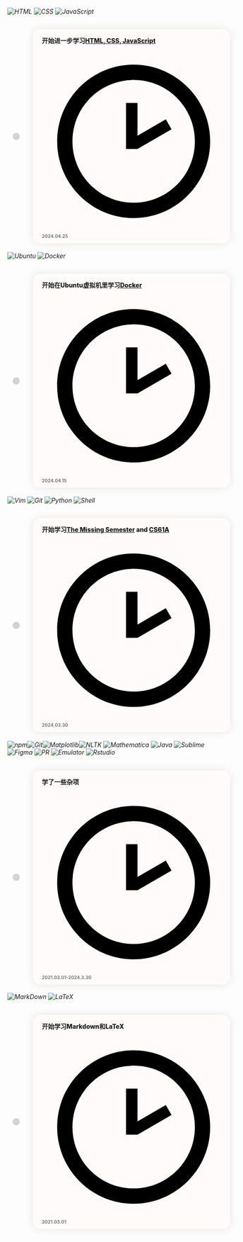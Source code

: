 <!-- <style>
.timeline {
  margin: 20px 0;
}

.timeline-item {
  position: relative;
  padding: 20px 0;
}

.timeline-date {
  font-weight: bold;
}

.timeline-content {
  padding-left: 30px;
}

.timeline-item::before {
  content: '';
  position: absolute;
  top: 0;
  left: 15px;
  width: 2px;
  height: 100%;
  background-color: #007bff; /* 时间线的颜色 */
}
</style> -->

<style>

/* .timeline-wrapper {
    flex: 1;
    overflow-y: auto;
    padding: 15px 5px 30px 0;
}

.timeline-wrapper::before {
    content: "";
    position: absolute;
    width: 1px;
    top: 0;
    left: 20px;
    bottom: 0;
    height: 100%;
    background-image: linear-gradient(
        to top,
        var(--md-default-bg-color),
        var(--md-default-fg-color--lighter) 100px 
    );
}

.timeline {
    position: relative;;
    width: 100%;
}

.timeline-item {
    display: flex;
    align-items: center;
    margin-bottom: 1em;
}

.timeline-dot-wrapper {
    width: 60px;
}

.timeline-dot {
    left: 12px;
    position: relative;
    width: 16px;
    height: 16px;
    border-radius: 50%;
    background: #d3d3d3;
    box-shadow: 0 0 0 5px var(--md-default-bg-color);
    top: 0;
}

.timeline-content {
    width: 100%;
    position: relative;
}

.timeline-content::before {
    content: "";
    position: absolute;
    width: 20px;
    height: 20px;
    transform: rotate(45deg);
    background-color: var(--md-primary-fg-color);
    left: -10px;
    top: calc(50% - 10px);
}

.timeline-card {
    position: relative;
    display: -ms-flexbox;
    display: flex;
    -ms-flex-direction: column;
    flex-direction: column;
    min-width: 0;
    word-wrap: break-word;
    background-color: var(--md-primary-fg-color);
    background-clip: border-box;
    border-radius: .25rem;
    padding-top: 10px;
    padding-bottom: 10px;
    padding-left: 15px;
    padding-right: 10px;
}

.changelog-time {
    font-size: 1.2em;
}

.changelog-time::before {
    content: "🕙 ";
}

.changelog-type {
    background-color: #3f6ec6b0;
    border-radius: 3px;
    font-size: 85%;
    padding: 3px;
}
.changelog-type::before {
    content: "更新";
}

.changelog-content {
    margin-top: 10px;
}

.changelog-content p {
    margin-top: 0;
    margin-bottom: 5px;
}

.changelog-content a {
    color: var(--md-default-fg-color);
}


.changelog-type-function {
    background-color: #e6695bb0;
}
.changelog-type-function::before {
    content: "功能性更新";
}

.changelog-type-pageupdate {
    background-color: #3f6ec6b0;
}
.changelog-type-pageupdate::before {
    content: "页面更新";
}

.changelog-type-newpage {
    background-color: #e6ad5bb0;
}
.changelog-type-newpage::before {
    content: "新增页面";
} */

.diary-wrapper {
    flex: 1;
    overflow-y: auto;
    padding: 20px 20px 30px 0;
}
.diary-wrapper::before {
    content: "";
    position: absolute;
    width: 1px;
    top: 0;
    left: 20px;
    bottom: 0;
    height: 100%;
    background-image: linear-gradient(
        to top,
        var(--md-default-bg-color),
        var(--md-default-fg-color--lighter) 100px 
    );
}
.diary-item {
    display: flex;
    align-items: center;
    margin-bottom: 1em;
}

.diary-dot-wrapper {
    width: 60px;
}
.diary-dot {
    left: 12px;
    position: relative;
    width: 16px;
    height: 16px;
    border-radius: 50%;
    background: #d3d3d3;
    box-shadow: 0 0 0 5px var(--md-default-bg-color);
    /* text-align: center; */
    top: 0;
}

.diary-time {
    font-size: .64rem;
    color: #777777;
    margin-top: 5px;
    margin-left: 5px;
}

.diary-card {
    position: relative;
    display: -ms-flexbox;
    display: flex;
    -ms-flex-direction: column;
    flex-direction: column;
    min-width: 0;
    word-wrap: break-word;
    background-color: #fffbfb;
    background-clip: border-box;
    border-radius: 1rem;
    padding-top: 10px;
    padding-bottom: 10px;
    padding-left: 15px;
    padding-right: 10px;
    box-shadow: 0 0px 20px rgba(0,0,0,0.1);
}
[data-md-color-scheme="slate"] .diary-card {
    background-color: #333333;
}

.diary-content {
    width: 100%;
    position: relative;
    margin-left: 5px;
/*    margin-right: 10px;*/
    margin-top: 0px;
}
.diary-content img {
    border-radius: 10px !important;
    height: 110px !important;
    margin-top: 5px !important;
    margin-right: 8px !important;
    transition: opacity 0.4s ease !important;
}
.diary-content img:hover {
    opacity: .7 !important;
}

.diary-content h6 img {
    font-size: 1em !important;
    font-weight: bold !important;
    margin-top: 0.67em !important;
    margin-right: 0.67em !important;
}

.diary-content p {
    margin-block-start: 5px;
    margin-block-end: 5px;
}



</style>
<div>
<div>
<div>
  <h6>    
    <img alt="HTML" src="https://img.shields.io/badge/HTML-Markup-orange?logo=html5&logoColor=fff" /> 
    <img alt="CSS" src="https://img.shields.io/badge/CSS-Style-blue?logo=css3&logoColor=fff" /> 
    <img alt="JavaScript" src="https://img.shields.io/badge/JavaScript-Language-yellow?logo=javascript&logoColor=fff" />
  </h6>
</div>

  <div class="diary-item">
    <div class="diary-dot-wrapper"><div class="diary-dot"></div></div>
    <div class="diary-content"><div class="diary-card">
      <div class="diary-content">
        <p style="font-weight: 800;">开始进一步学习<a href="https://www.youtube.com/watch?v=nu_pCVPKzTk">HTML, CSS, JavaScript</a></p>
        </p>
      </div>
      <div class="diary-time">
        <span class="twemoji"><svg viewBox="0 0 24 24" xmlns="http://www.w3.org/2000/svg"><path d="M12 20c4.42 0 8-3.58 8-8s-3.58-8-8-8-8 3.58-8 8 3.58 8 8 8m0-18c5.5 0 10 4.5 10 10s-4.5 10-10 10C6.47 22 2 17.5 2 12S6.5 2 12 2m.5 11H11V7h1.5v4.26l3.7-2.13.75 1.3L12.5 13Z"></path></svg></span>
        <b>2024.04.25</b></div></div></div>
  </div>
<div>
<h6>
<img alt="Ubuntu" src="https://img.shields.io/badge/Ubuntu-Linux-orange?logo=ubuntu&logoColor=fff" >
<img alt="Docker" src="https://img.shields.io/badge/Docker-Container-blue?logo=docker&logoColor=fff" >
</h6>
</div>

  <div class="diary-item">
    <div class="diary-dot-wrapper"><div class="diary-dot"></div></div>
    <div class="diary-content"><div class="diary-card">
      <div class="diary-content">
        <p style="font-weight: 800;">开始在Ubuntu虚拟机里学习<a href="https://www.youtube.com/watch?v=pTFZFxd4hOI">Docker</a></p>
        </p>
      </div>
      <div class="diary-time">
        <span class="twemoji"><svg viewBox="0 0 24 24" xmlns="http://www.w3.org/2000/svg"><path d="M12 20c4.42 0 8-3.58 8-8s-3.58-8-8-8-8 3.58-8 8 3.58 8 8 8m0-18c5.5 0 10 4.5 10 10s-4.5 10-10 10C6.47 22 2 17.5 2 12S6.5 2 12 2m.5 11H11V7h1.5v4.26l3.7-2.13.75 1.3L12.5 13Z"></path></svg></span>
        <b>2024.04.15</b></div></div></div>
</div>
<div>
<h6>
<img alt="Vim" src="https://img.shields.io/badge/Vim-Editor-brightgreen?logo=vim&logoColor=fff" >
<img alt="Git" src="https://img.shields.io/badge/Git-Version%20Control-lightgrey?logo=git&logoColor=fff" />
<img alt="Python" src="https://img.shields.io/badge/Python-Programming-blue?logo=python&logoColor=fff" />
<img alt="Shell" src="https://img.shields.io/badge/Shell-Bash-green?logo=gnu-bash&logoColor=fff" />
</h6>
</div>
  </div>
  <div class="diary-item">
    <div class="diary-dot-wrapper"><div class="diary-dot"></div></div>
    <div class="diary-content"><div class="diary-card">
      <div class="diary-content">
        <p style="font-weight: 800;">开始学习<a href= "https://www.youtube.com/watch?v=Z56Jmr9Z34Q">The Missing Semester</a> and <a href="https://www.youtube.com/@JohnDeNero">CS61A</a></p>
      </div>
      <div class="diary-time">
        <span class="twemoji"><svg viewBox="0 0 24 24" xmlns="http://www.w3.org/2000/svg"><path d="M12 20c4.42 0 8-3.58 8-8s-3.58-8-8-8-8 3.58-8 8 3.58 8 8 8m0-18c5.5 0 10 4.5 10 10s-4.5 10-10 10C6.47 22 2 17.5 2 12S6.5 2 12 2m.5 11H11V7h1.5v4.26l3.7-2.13.75 1.3L12.5 13Z"></path></svg></span>
        <b>2024.03.30</b> </div></div></div>
  </div>
<div>
<h6>
<img alt="npm" src="https://img.shields.io/badge/npm-Package%20Manager-red?logo=npm&logoColor=fff" ><img alt="Git" src="https://img.shields.io/badge/Pygame-Library-yellow?logo=pygame&logoColor=fff" /><img alt="Matplotlib" src="https://img.shields.io/badge/Matplotlib-Visualization-orange?logo=python&logoColor=fff" /><img alt="NLTK" src="https://img.shields.io/badge/NLTK-Natural%20Language%20Toolkit-green?logo=nltk&logoColor=fff" />
<img alt="Mathematica" src="https://img.shields.io/badge/Mathematica-Computational%20Software-dd1100?logo=wolfram-mathematica&logoColor=fff" >
<img alt="Java" src="https://img.shields.io/badge/Java-Programming-orange?logo=java&logoColor=fff" />
<img alt="Sublime" src="https://img.shields.io/badge/Sublime%20Text-Editor-yellow?logo=sublime-text&logoColor=fff" />
<img alt="Figma" src="https://img.shields.io/badge/Figma-Design-purple?logo=figma&logoColor=fff" />
<img alt="PR" src="https://img.shields.io/badge/Adobe%20Premiere%20Pro-Video%20Editing-blue?logo=adobe-premiere-pro&logoColor=fff" >
<img alt="Emulator" src="https://img.shields.io/badge/Emulator-Tool-orange?logo=android&logoColor=fff" />
<img alt="Rstudio" src="https://img.shields.io/badge/RStudio-IDE-blue?logo=rstudio&logoColor=fff" />
</h6>
</div>
  </div>
  <div class="diary-item">
    <div class="diary-dot-wrapper"><div class="diary-dot"></div></div>
    <div class="diary-content"><div class="diary-card">
      <div class="diary-content">
        <p style="font-weight: 800;">学了一些杂项</p>
      </div>
      <div class="diary-time">
        <span class="twemoji"><svg viewBox="0 0 24 24" xmlns="http://www.w3.org/2000/svg"><path d="M12 20c4.42 0 8-3.58 8-8s-3.58-8-8-8-8 3.58-8 8 3.58 8 8 8m0-18c5.5 0 10 4.5 10 10s-4.5 10-10 10C6.47 22 2 17.5 2 12S6.5 2 12 2m.5 11H11V7h1.5v4.26l3.7-2.13.75 1.3L12.5 13Z"></path></svg></span>
        <b>2021.03.01-2024.3.30</b> 
      </div>
    </div>
    </div>
  </div>
<div><h6>      	
    <img alt="MarkDown" src="https://img.shields.io/badge/Markdown-Markup-lightgrey?logo=markdown&logoColor=fff" >
    <img alt="LaTeX" src="https://img.shields.io/badge/LaTeX-Typesetting-blue?logo=latex&logoColor=fff" >
</h6></div>
  <div class="diary-item">
    <div class="diary-dot-wrapper"><div class="diary-dot"></div></div>
    <div class="diary-content"><div class="diary-card">
      <div class="diary-content">
        <p style="font-weight: 800;">开始学习Markdown和LaTeX</p>
      </div>
      <div class="diary-time">
        <span class="twemoji"><svg viewBox="0 0 24 24" xmlns="http://www.w3.org/2000/svg"><path d="M12 20c4.42 0 8-3.58 8-8s-3.58-8-8-8-8 3.58-8 8 3.58 8 8 8m0-18c5.5 0 10 4.5 10 10s-4.5 10-10 10C6.47 22 2 17.5 2 12S6.5 2 12 2m.5 11H11V7h1.5v4.26l3.7-2.13.75 1.3L12.5 13Z"></path></svg></span>
        <b>2021.03.01</b></div></div></div>
  </div>
</div>
</div>
</div>

